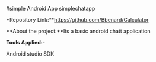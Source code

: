 #simple Android App simplechatapp

*Repository Link:**https://github.com/Bbenard/Calculator

**About the project:**Its a basic  android chatt  application

 **Tools Applied:-**

Android studio SDK










